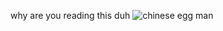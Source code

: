 why are you reading this duh
![chinese egg man](https://i.postimg.cc/fWYHwL97/get-real-chinese-egg-man.png)
